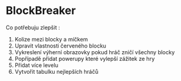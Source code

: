 # BlockBreaker
Co potřebuju zlepšit :
1. Kolize mezi blocky a míčkem
2. Upravit vlastnosti červeného blocku
3. Vykreslení výherní obrazovky pokud hráč zničí všechny blocky
4. Popřípadě přidat powerupy které vylepší zážitek ze hry
5. Přidat více levelu
6. Vytvořit tabulku nejlepších hráčů